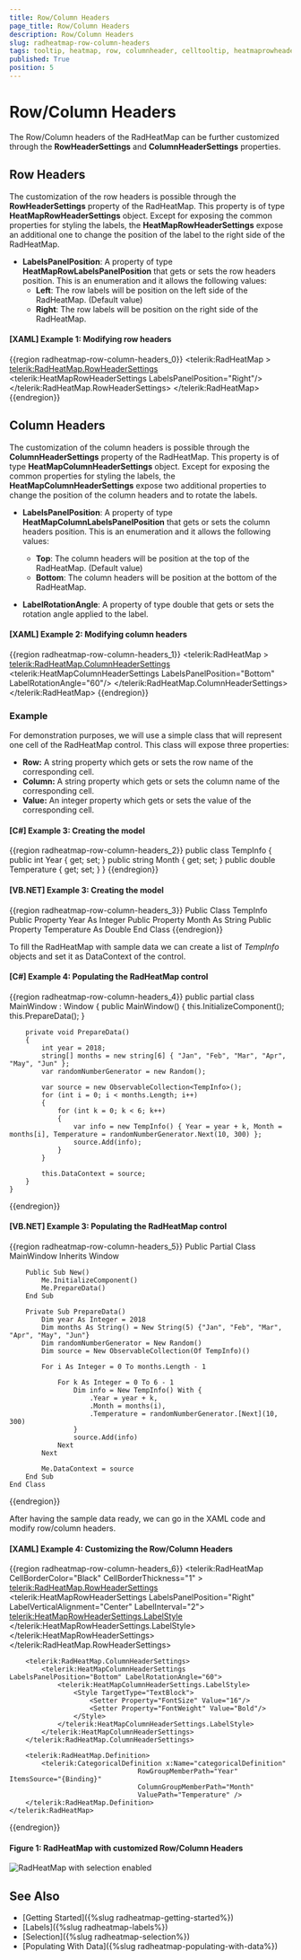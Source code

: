 ```yaml
---
title: Row/Column Headers
page_title: Row/Column Headers
description: Row/Column Headers
slug: radheatmap-row-column-headers
tags: tooltip, heatmap, row, columnheader, celltooltip, heatmaprowheadersettings, heatmapcolumnheadersettings
published: True
position: 5
---
```


#  Row/Column Headers

The Row/Column headers of the RadHeatMap can be further customized through  the __RowHeaderSettings__ and __ColumnHeaderSettings__ properties. 

## Row Headers

The customization of the row headers is possible through  the __RowHeaderSettings__ property of the RadHeatMap. This property is of type __HeatMapRowHeaderSettings__ object. Except for exposing the common properties for styling the labels, the __HeatMapRowHeaderSettings__ expose an additional one to change the position of the label to the right side of the RadHeatMap. 

 * __LabelsPanelPosition__: A property of type __HeatMapRowLabelsPanelPosition__ that gets or sets the row headers position. This is an enumeration and it allows the following values:
	* __Left__: The row labels will be position on the left side of the RadHeatMap. (Default value)
	* __Right__: The row labels will be position on the right side of the RadHeatMap.

#### __[XAML] Example 1: Modifying row headers__

{{region radheatmap-row-column-headers_0}}
	<telerik:RadHeatMap >            
		<telerik:RadHeatMap.RowHeaderSettings>
			<telerik:HeatMapRowHeaderSettings LabelsPanelPosition="Right"/>
		</telerik:RadHeatMap.RowHeaderSettings>
	</telerik:RadHeatMap>
{{endregion}}

## Column Headers

The customization of the column headers is possible through the __ColumnHeaderSettings__ property of the RadHeatMap. This property is of type __HeatMapColumnHeaderSettings__ object. Except for exposing the common properties for styling the labels, the __HeatMapColumnHeaderSettings__ expose two additional properties to change the position of the column headers and to rotate the labels.

 * __LabelsPanelPosition__: A property of type __HeatMapColumnLabelsPanelPosition__ that gets or sets the column headers position. This is an enumeration and it allows the following values:
	* __Top__: The column headers will be position at the top of the RadHeatMap. (Default value)
	* __Bottom__: The column headers will be position at the bottom of the RadHeatMap.
	
 * __LabelRotationAngle__: A property of type double that gets or sets the rotation angle applied to the label. 

#### __[XAML] Example 2: Modifying column headers__

{{region radheatmap-row-column-headers_1}}
	 <telerik:RadHeatMap >            
		<telerik:RadHeatMap.ColumnHeaderSettings>
			<telerik:HeatMapColumnHeaderSettings LabelsPanelPosition="Bottom" LabelRotationAngle="60"/>
		</telerik:RadHeatMap.ColumnHeaderSettings>
	</telerik:RadHeatMap>
{{endregion}}


### Example

For demonstration purposes, we will use a simple class that will represent one cell of the RadHeatMap control. This class will expose three properties:

 * __Row:__ А string property which gets or sets the row name of the corresponding cell.
 * __Column:__ А string property which gets or sets the column name of the corresponding cell.
 * __Value:__ Аn integer property which gets or sets the value of the corresponding cell.

#### __[C#] Example 3: Creating the model__
{{region radheatmap-row-column-headers_2}}
	public class TempInfo
    {
        public int Year { get; set; }
        public string Month { get; set; }
        public double Temperature { get; set; }
    }
{{endregion}}

#### __[VB.NET] Example 3: Creating the model__
{{region radheatmap-row-column-headers_3}}
    Public Class TempInfo
		Public Property Year As Integer
		Public Property Month As String
		Public Property Temperature As Double
	End Class
{{endregion}}

To fill the RadHeatMap with sample data we can create a list of *TempInfo* objects and set it as DataContext of the control. 

#### __[C#] Example 4: Populating the RadHeatMap control__
{{region radheatmap-row-column-headers_4}}
	public partial class MainWindow : Window
    {
        public MainWindow()
        {
            this.InitializeComponent(); 
			this.PrepareData();
        }
		
		private void PrepareData()
		{
			int year = 2018;
			string[] months = new string[6] { "Jan", "Feb", "Mar", "Apr", "May", "Jun" };
			var randomNumberGenerator = new Random();

			var source = new ObservableCollection<TempInfo>();
			for (int i = 0; i < months.Length; i++)
			{
				for (int k = 0; k < 6; k++)
				{
					var info = new TempInfo() { Year = year + k, Month = months[i], Temperature = randomNumberGenerator.Next(10, 300) };
					source.Add(info);
				}
			}

			this.DataContext = source;
		}
    } 
{{endregion}}

#### __[VB.NET] Example 3: Populating the RadHeatMap control__
{{region radheatmap-row-column-headers_5}}
    Public Partial Class MainWindow
		Inherits Window

		Public Sub New()
			Me.InitializeComponent()
			Me.PrepareData()
		End Sub

		Private Sub PrepareData()
			Dim year As Integer = 2018
			Dim months As String() = New String(5) {"Jan", "Feb", "Mar", "Apr", "May", "Jun"}
			Dim randomNumberGenerator = New Random()
			Dim source = New ObservableCollection(Of TempInfo)()

			For i As Integer = 0 To months.Length - 1

				For k As Integer = 0 To 6 - 1
					Dim info = New TempInfo() With {
						.Year = year + k,
						.Month = months(i),
						.Temperature = randomNumberGenerator.[Next](10, 300)
					}
					source.Add(info)
				Next
			Next

			Me.DataContext = source
		End Sub
	End Class
{{endregion}}

After having the sample data ready, we can go in the XAML code and modify row/column headers.

#### __[XAML] Example 4: Customizing the Row/Column Headers__
{{region radheatmap-row-column-headers_6}}
	<telerik:RadHeatMap CellBorderColor="Black" CellBorderThickness="1" >		
		<telerik:RadHeatMap.RowHeaderSettings>
			<telerik:HeatMapRowHeaderSettings LabelsPanelPosition="Right" LabelVerticalAlignment="Center" LabelInterval="2">
				<telerik:HeatMapRowHeaderSettings.LabelStyle>
					<Style TargetType="TextBlock">
						<Setter Property="Foreground" Value="Red"/>
						<Setter Property="FontSize" Value="16"/>
						<Setter Property="FontWeight" Value="Bold"/>
					</Style>
				</telerik:HeatMapRowHeaderSettings.LabelStyle>
			</telerik:HeatMapRowHeaderSettings>
		</telerik:RadHeatMap.RowHeaderSettings>

		<telerik:RadHeatMap.ColumnHeaderSettings>
			<telerik:HeatMapColumnHeaderSettings LabelsPanelPosition="Bottom" LabelRotationAngle="60">
				<telerik:HeatMapColumnHeaderSettings.LabelStyle>
					<Style TargetType="TextBlock">
						<Setter Property="FontSize" Value="16"/>
						<Setter Property="FontWeight" Value="Bold"/>
					</Style>
				</telerik:HeatMapColumnHeaderSettings.LabelStyle>
			</telerik:HeatMapColumnHeaderSettings>
		</telerik:RadHeatMap.ColumnHeaderSettings>
		
		<telerik:RadHeatMap.Definition>
			<telerik:CategoricalDefinition x:Name="categoricalDefinition" 
									RowGroupMemberPath="Year" ItemsSource="{Binding}"
									ColumnGroupMemberPath="Month" 
									ValuePath="Temperature" />
		</telerik:RadHeatMap.Definition>
	</telerik:RadHeatMap>
{{endregion}}

#### __Figure 1: RadHeatMap with customized Row/Column Headers__

![RadHeatMap with selection enabled](images/radheatmap-row-column-headers_0.PNG)

## See Also
* [Getting Started]({%slug radheatmap-getting-started%})
* [Labels]({%slug radheatmap-labels%})
* [Selection]({%slug radheatmap-selection%})
* [Populating With Data]({%slug radheatmap-populating-with-data%})
